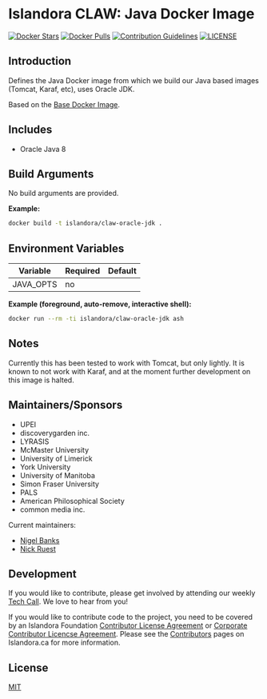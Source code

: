 # Islandora CLAW: Java Docker Image

[![Docker Stars](https://img.shields.io/docker/stars/islandora/claw-oracle-jdk.svg)](https://hub.docker.com/r/islandora/claw-oracle-jdk/)
[![Docker Pulls](https://img.shields.io/docker/pulls/islandora/claw-oracle-jdk.svg)](https://hub.docker.com/r/islandora/claw-oracle-jdk/)
[![Contribution Guidelines](http://img.shields.io/badge/CONTRIBUTING-Guidelines-blue.svg)](./CONTRIBUTING.md)
[![LICENSE](https://img.shields.io/badge/license-MIT-blue.svg?style=flat-square)](./LICENSE)

## Introduction

Defines the Java Docker image from which we build our Java based images (Tomcat, Karaf, etc), uses Oracle JDK.

Based on the [Base Docker Image](https://github.com/Islandora-CLAW/docker-base).

## Includes

* Oracle Java 8

## Build Arguments

No build arguments are provided.

**Example:**
```bash
docker build -t islandora/claw-oracle-jdk .
```

## Environment Variables

| Variable  | Required | Default |
|-----------|----------|---------|
| JAVA_OPTS | no       |         |

**Example (foreground, auto-remove, interactive shell):**
```bash
docker run --rm -ti islandora/claw-oracle-jdk ash
```

## Notes

Currently this has been tested to work with Tomcat, but only lightly. It is
known to not work with Karaf, and at the moment further development on this
image is halted.

## Maintainers/Sponsors

* UPEI
* discoverygarden inc.
* LYRASIS
* McMaster University
* University of Limerick
* York University
* University of Manitoba
* Simon Fraser University
* PALS
* American Philosophical Society
* common media inc.

Current maintainers:

* [Nigel Banks](https://github.com/nigelgbanks)
* [Nick Ruest](https://github.com/ruebot)

## Development

If you would like to contribute, please get involved by attending our weekly [Tech Call](https://github.com/Islandora-CLAW/CLAW/wiki). We love to hear from you!

If you would like to contribute code to the project, you need to be covered by an Islandora Foundation [Contributor License Agreement](http://islandora.ca/sites/default/files/islandora_cla.pdf) or [Corporate Contributor Licencse Agreement](http://islandora.ca/sites/default/files/islandora_ccla.pdf). Please see the [Contributors](http://islandora.ca/resources/contributors) pages on Islandora.ca for more information.

## License

[MIT](https://opensource.org/licenses/MIT)

